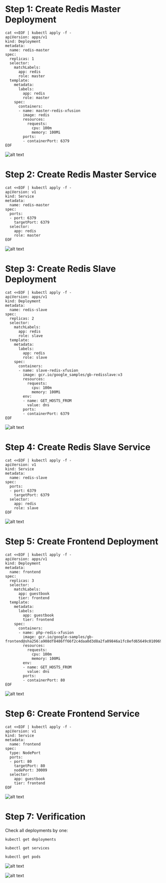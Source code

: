 # Step 1: Create Redis Master Deployment

```
cat <<EOF | kubectl apply -f -
apiVersion: apps/v1
kind: Deployment
metadata:
  name: redis-master
spec:
  replicas: 1
  selector:
    matchLabels:
      app: redis
      role: master
  template:
    metadata:
      labels:
        app: redis
        role: master
    spec:
      containers:
      - name: master-redis-xfusion
        image: redis
        resources:
          requests:
            cpu: 100m
            memory: 100Mi
        ports:
        - containerPort: 6379
EOF
```

![alt text](image.png)

# Step 2: Create Redis Master Service

```
cat <<EOF | kubectl apply -f -
apiVersion: v1
kind: Service
metadata:
  name: redis-master
spec:
  ports:
  - port: 6379
    targetPort: 6379
  selector:
    app: redis
    role: master
EOF
```

![alt text](image-1.png)

# Step 3: Create Redis Slave Deployment

```
cat <<EOF | kubectl apply -f -
apiVersion: apps/v1
kind: Deployment
metadata:
  name: redis-slave
spec:
  replicas: 2
  selector:
    matchLabels:
      app: redis
      role: slave
  template:
    metadata:
      labels:
        app: redis
        role: slave
    spec:
      containers:
      - name: slave-redis-xfusion
        image: gcr.io/google_samples/gb-redisslave:v3
        resources:
          requests:
            cpu: 100m
            memory: 100Mi
        env:
        - name: GET_HOSTS_FROM
          value: dns
        ports:
        - containerPort: 6379
EOF
```

![alt text](image-2.png)

# Step 4: Create Redis Slave Service

```
cat <<EOF | kubectl apply -f -
apiVersion: v1
kind: Service
metadata:
  name: redis-slave
spec:
  ports:
  - port: 6379
    targetPort: 6379
  selector:
    app: redis
    role: slave
EOF
```

![alt text](image-3.png)

# Step 5: Create Frontend Deployment

```
cat <<EOF | kubectl apply -f -
apiVersion: apps/v1
kind: Deployment
metadata:
  name: frontend
spec:
  replicas: 3
  selector:
    matchLabels:
      app: guestbook
      tier: frontend
  template:
    metadata:
      labels:
        app: guestbook
        tier: frontend
    spec:
      containers:
      - name: php-redis-xfusion
        image: gcr.io/google-samples/gb-frontend@sha256:a908df8486ff66f2c4daa0d3d8a2fa09846a1fc8efd65649c0109695c7c5cbff
        resources:
          requests:
            cpu: 100m
            memory: 100Mi
        env:
        - name: GET_HOSTS_FROM
          value: dns
        ports:
        - containerPort: 80
EOF
```

![alt text](image-4.png)

# Step 6: Create Frontend Service

```
cat <<EOF | kubectl apply -f -
apiVersion: v1
kind: Service
metadata:
  name: frontend
spec:
  type: NodePort
  ports:
  - port: 80
    targetPort: 80
    nodePort: 30009
  selector:
    app: guestbook
    tier: frontend
EOF
```

![alt text](image-5.png)

# Step 7: Verification
Check all deployments by one:


```
kubectl get deployments
```


```
kubectl get services
```

```
kubectl get pods
```

![alt text](image-6.png)

![alt text](image-7.png)